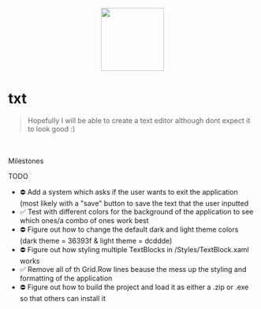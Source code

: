 <p align="center">
  <img width="128" align="center" src="">
</p>

# txt

> Hopefully I will be able to create a text editor although dont expect it to look good :)
<br>
<br>
Milestones

TODO
 - ⛔ Add a system which asks if the user wants to exit the application (most likely with a "save" button to save the text that the user inputted
 - :white_check_mark: Test with different colors for the background of the application to see which ones/a combo of ones work best
 - ⛔ Figure out how to change the default dark and light theme colors (dark theme = 36393f & light theme = dcddde)
 - ⛔ Figure out how styling multiple TextBlocks in /Styles/TextBlock.xaml works
 - :white_check_mark: Remove all of th Grid.Row lines beause the mess up the styling and formatting of the application
 - ⛔ Figure out how to build the project and load it as either a .zip or .exe so that others can install it

